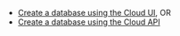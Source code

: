 * [Create a database using the Cloud UI](/docs/cloud/cloud-databases/cloud-db-create), OR
* [Create a database using the Cloud API](https://api-docs-featurebase-cloud.redoc.ly/v2#operation/createDatabase)
